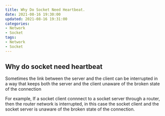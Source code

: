 ```yaml
---
title: Why Do Socket Need Heartbeat.
date: 2021-08-16 19:30:00
updated: 2021-08-16 19:31:00
categories:
- Network
- Socket
tags:
- Network
- Socket
---
```


## Why do socket need heartbeat

Sometimes the link between the server and the client can be interrupted in a way that keeps both the server and the client unaware of the broken state of the connection

For example, If a socket client connnect to a socket server through a router, then the router network is interrupted, in this case the socket client and the socket server is unaware of the broken state of the connection.
